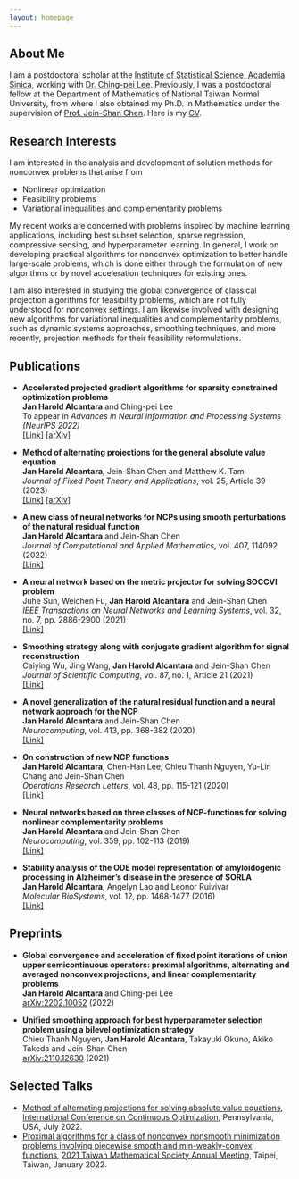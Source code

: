 ```yaml
---
layout: homepage
---
```


## About Me

I am a postdoctoral scholar at the [Institute of Statistical Science, Academia Sinica](https://www.stat.sinica.edu.tw/eng/index.php), working with [Dr. Ching-pei Lee](https://leepei.github.io/). Previously, I was a postdoctoral fellow at the Department of Mathematics of National Taiwan Normal University, from where I also obtained my Ph.D. in Mathematics under the supervision of [Prof. Jein-Shan Chen](http://math.ntnu.edu.tw/~jschen/index.php?menu=Home). Here is my [CV](https://jhalcantara.github.io/CV_Alcantara_JanHarold.pdf).

## Research Interests

I am interested in the analysis and development of solution methods for nonconvex problems that arise from
- Nonlinear optimization
- Feasibility problems
- Variational inequalities and complementarity problems

My recent works are concerned with problems inspired by machine learning applications, including best subset selection, sparse regression, compressive sensing, and hyperparameter learning. In general, I work on developing practical algorithms for nonconvex optimization to better handle large-scale problems, which is done either through the formulation of new algorithms or by novel acceleration techniques for existing ones. 

I am also interested in studying the global convergence of classical projection algorithms for feasibility problems, which are not fully understood for nonconvex settings. I am likewise involved with designing new algorithms for variational inequalities and complementarity problems, such as dynamic systems approaches, smoothing techniques, and more recently, projection methods for their feasibility reformulations.



## Publications

- **Accelerated projected gradient algorithms for sparsity constrained optimization problems** \
 **Jan Harold Alcantara** and Ching-pei Lee \
To appear in *Advances in Neural Information and Processing Systems (NeurIPS 2022)* \
[[Link]](https://openreview.net/forum?id=0Z0xltoU1q) [[arXiv]](http://arxiv.org/abs/2211.02271)

- **Method of alternating projections for the general absolute value equation** \
**Jan Harold Alcantara**, Jein-Shan Chen and Matthew K. Tam \
*Journal of Fixed Point Theory and Applications*, vol. 25, Article 39 (2023)\
 [[Link]](https://link.springer.com/article/10.1007/s11784-022-01026-8) [[arXiv]](https://arxiv.org/abs/2106.03268)

- **A new class of neural networks for NCPs using smooth perturbations of the natural residual function** \
**Jan Harold Alcantara** and Jein-Shan Chen \
*Journal of Computational and Applied Mathematics*, vol. 407, 114092 (2022) \
[[Link]](https://www.sciencedirect.com/science/article/abs/pii/S0377042722000061)  

- **A neural network based on the metric projector for solving SOCCVI problem** \
Juhe Sun, Weichen Fu, **Jan Harold Alcantara** and Jein-Shan Chen \
*IEEE Transactions on Neural Networks and Learning Systems*, vol. 32, no. 7, pp. 2886-2900 (2021)\
[[Link]](https://ieeexplore.ieee.org/document/9159914)

- **Smoothing strategy along with conjugate gradient algorithm for signal reconstruction** \
Caiying Wu, Jing Wang, **Jan Harold Alcantara** and Jein-Shan Chen \
*Journal of Scientific Computing*, vol. 87, no. 1, Article 21 (2021) \
[[Link]](https://link.springer.com/article/10.1007/s10915-021-01440-z) 

- **A novel generalization of the natural residual function and a neural network approach for the NCP** \
**Jan Harold Alcantara** and Jein-Shan Chen \
*Neurocomputing*, vol. 413, pp. 368-382 (2020) \
[[Link]](https://www.sciencedirect.com/science/article/abs/pii/S092523122031047X)

- **On construction of new NCP functions** \
**Jan Harold Alcantara**, Chen-Han Lee, Chieu Thanh Nguyen, Yu-Lin Chang and Jein-Shan Chen \
*Operations Research Letters*, vol. 48, pp. 115-121 (2020) \
[[Link]](https://www.sciencedirect.com/science/article/abs/pii/S0167637720300109) 

- **Neural networks based on three classes of NCP-functions for solving nonlinear complementarity problems** \
**Jan Harold Alcantara** and Jein-Shan Chen \
*Neurocomputing*, vol. 359, pp. 102-113 (2019) \
[[Link]](https://www.sciencedirect.com/science/article/abs/pii/S0925231219308021) 

- **Stability analysis of the ODE model representation of amyloidogenic processing in Alzheimer’s disease in the presence of SORLA** \
**Jan Harold Alcantara**, Angelyn Lao and Leonor Ruivivar \
*Molecular BioSystems*, vol. 12, pp. 1468-1477 (2016) \
[[Link]](https://pubs.rsc.org/en/content/articlelanding/2016/mb/c5mb00741k/unauth) 

## Preprints

- **Global convergence and acceleration of fixed point iterations of union upper semicontinuous operators: proximal algorithms, alternating and averaged nonconvex projections, and linear complementarity problems** \
**Jan Harold Alcantara** and Ching-pei Lee \
[arXiv:2202.10052](https://arxiv.org/abs/2202.10052) (2022) 

-  **Unified smoothing approach for best hyperparameter selection problem using a bilevel optimization strategy** \
Chieu Thanh Nguyen, **Jan Harold Alcantara**, Takayuki Okuno, Akiko Takeda and Jein-Shan Chen \
[arXiv:2110.12630](https://arxiv.org/abs/2110.12630) (2021)

## Selected Talks

- [Method of alternating projections for solving absolute value equations](https://jhalcantara.github.io/MAP_AVE.pdf), [International Conference on Continuous Optimization](https://iccopt2022.lehigh.edu/), Pennsylvania, USA, July 2022.
- [Proximal algorithms for a class of nonconvex nonsmooth minimization problems involving piecewise smooth and min-weakly-convex functions](https://jhalcantara.github.io/Prox_Algorithms_Min_Convex.pdf), [2021 Taiwan Mathematical Society Annual Meeting](https://www.math.sinica.edu.tw/www/file_upload/conference/2021TMS/eng/index.html), Taipei, Taiwan, January 2022.


